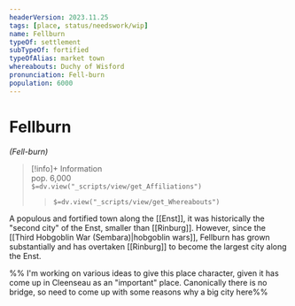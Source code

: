 ```yaml
---
headerVersion: 2023.11.25
tags: [place, status/needswork/wip]
name: Fellburn
typeOf: settlement
subTypeOf: fortified
typeOfAlias: market town
whereabouts: Duchy of Wisford
pronunciation: Fell-burn
population: 6000
---
```

# Fellburn
*(Fell-burn)*
>[!info]+ Information  
> pop. 6,000  
> `$=dv.view("_scripts/view/get_Affiliations")`  
>> `$=dv.view("_scripts/view/get_Whereabouts")`

A populous and fortified town along the [[Enst]], it was historically the "second city" of the Enst, smaller than [[Rinburg]]. However, since the [[Third Hobgoblin War (Sembara)|hobgoblin wars]], Fellburn has grown substantially and has overtaken [[Rinburg]] to become the largest city along the Enst. 

%% I'm working on various ideas to give this place character, given it has come up in Cleenseau as an "important" place. Canonically there is no bridge, so need to come up with some reasons why a big city here%%

